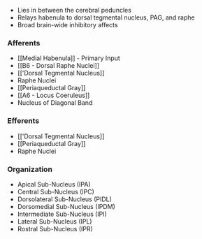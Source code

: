 - Lies in between the cerebral peduncles
- Relays habenula to dorsal tegmental nucleus, PAG, and raphe
- Broad brain-wide inhibitory affects
### Afferents
- [[Medial Habenula]] - Primary Input
- [[B6 - Dorsal Raphe Nuclei]]
- [['Dorsal Tegmental Nucleus]]
- Raphe Nuclei
- [[Periaqueductal Gray]]
- [[A6 - Locus Coeruleus]]
- Nucleus of Diagonal Band
### Efferents
- [['Dorsal Tegmental Nucleus]]
- [[Periaqueductal Gray]]
- Raphe Nuclei
### Organization 
- Apical Sub-Nucleus (IPA)
- Central Sub-Nucleus (IPC)
- Dorsolateral Sub-Nucleus (PIDL)
- Dorsomedial Sub-Nucleus (IPDM)
- Intermediate Sub-Nucleus (IPI)
- Lateral Sub-Nucleus (IPL)
- Rostral Sub-Nucleus (IPR)
